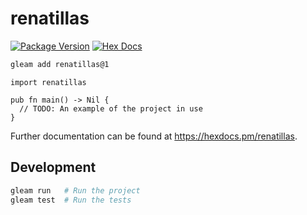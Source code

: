 # renatillas

[![Package Version](https://img.shields.io/hexpm/v/renatillas)](https://hex.pm/packages/renatillas)
[![Hex Docs](https://img.shields.io/badge/hex-docs-ffaff3)](https://hexdocs.pm/renatillas/)

```sh
gleam add renatillas@1
```
```gleam
import renatillas

pub fn main() -> Nil {
  // TODO: An example of the project in use
}
```

Further documentation can be found at <https://hexdocs.pm/renatillas>.

## Development

```sh
gleam run   # Run the project
gleam test  # Run the tests
```
